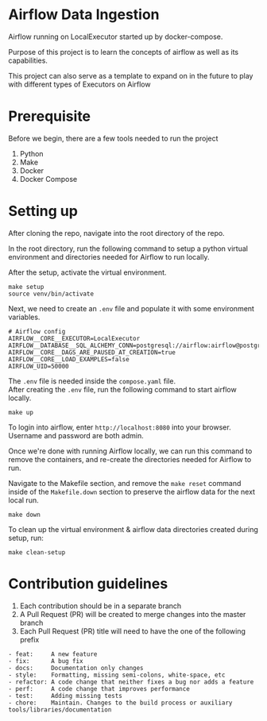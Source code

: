 # Airflow Data Ingestion

Airflow running on LocalExecutor started up by docker-compose.

Purpose of this project is to learn the concepts of airflow as well as its capabilities.

This project can also serve as a template to expand on in the future to play with different types of Executors on Airflow

# Prerequisite

Before we begin, there are a few tools needed to run the project

1. Python
2. Make
3. Docker
4. Docker Compose

# Setting up

After cloning the repo, navigate into the root directory of the repo.

In the root directory, run the following command to setup a python virtual environment and directories needed for Airflow to run locally.

After the setup, activate the virtual environment.

```
make setup
source venv/bin/activate
```

Next, we need to create an `.env` file and populate it with some environment variables.

```.env
# Airflow config
AIRFLOW__CORE__EXECUTOR=LocalExecutor
AIRFLOW__DATABASE__SQL_ALCHEMY_CONN=postgresql://airflow:airflow@postgres/airflow
AIRFLOW__CORE__DAGS_ARE_PAUSED_AT_CREATION=true
AIRFLOW__CORE__LOAD_EXAMPLES=false
AIRFLOW_UID=50000
```

The `.env` file is needed inside the `compose.yaml` file.  
After creating the `.env` file, run the following command to start airflow locally.

```
make up
```

To login into airflow, enter `http://localhost:8080` into your browser.  
Username and password are both admin.

Once we're done with running Airflow locally, we can run this command to remove the containers, and re-create the directories needed for Airflow to run.

Navigate to the Makefile section, and remove the `make reset` command inside of the `Makefile.down` section to preserve the airflow data for the next local run.

```
make down
```

To clean up the virtual environment & airflow data directories created during setup, run:

```
make clean-setup
```

# Contribution guidelines

1. Each contribution should be in a separate branch
2. A Pull Request (PR) will be created to merge changes into the master branch
3. Each Pull Request (PR) title will need to have the one of the
   following prefix

```
- feat:     A new feature
- fix:      A bug fix
- docs:     Documentation only changes
- style:    Formatting, missing semi-colons, white-space, etc
- refactor: A code change that neither fixes a bug nor adds a feature
- perf:     A code change that improves performance
- test:     Adding missing tests
- chore:    Maintain. Changes to the build process or auxiliary tools/libraries/documentation
```
